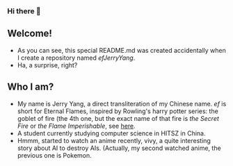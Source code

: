 ### Hi there 👋
## Welcome!
* As you can see, this special README.md was created accidentally when I create a repository named _efJerryYang_.
* Ha, a surprise, right?

## Who I am?
* My name is Jerry Yang, a direct transliteration of my Chinese name. _ef_ is short for Eternal Flames, inspired by Rowling's harry potter series: the goblet of fire (the 4th one, but the exact name of that fire is _the Secret Fire_ or _the Flame Imperishable_, see [here](https://en.wikipedia.org/?title=Flame_Imperishable&redirect=no).
* A student currently studying computer science in HITSZ in China.
* Hmmm, started to watch an anime recently, vivy, a quite interesting story about AI to destroy AIs. (Actually, my second watched anime, the previous one is Pokemon.

<!--
**efJerryYang/efJerryYang** is a ✨ _special_ ✨ repository because its `README.md` (this file) appears on your GitHub profile.

Here are some ideas to get you started:

- 🔭 I’m currently working on ...
- 🌱 I’m currently learning ...
- 👯 I’m looking to collaborate on ...
- 🤔 I’m looking for help with ...
- 💬 Ask me about ...
- 📫 How to reach me: ...
- 😄 Pronouns: ...
- ⚡ Fun fact: ...
-->
